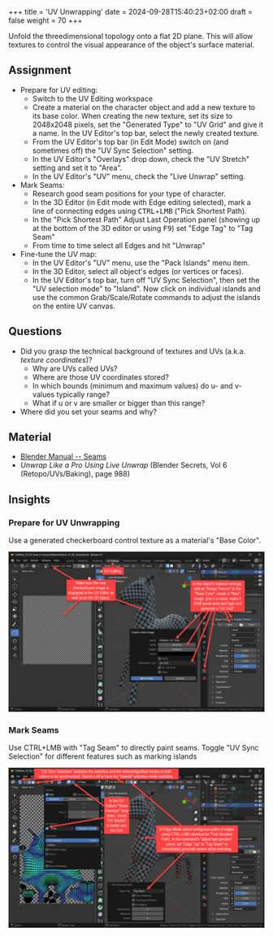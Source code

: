 +++
title = 'UV Unwrapping'
date = 2024-09-28T15:40:23+02:00
draft = false
weight = 70
+++

Unfold the threedimensional topology onto a flat 2D plane. This will allow textures to control the visual appearance of the object's surface material.

## Assignment 

- Prepare for UV editing:
  - Switch to the UV Editing workspace
  - Create a material on the character object and add a new texture to its base color. When creating the new texture, set its size to 2048x2048 pixels, set the "Generated Type" to "UV Grid" and give it a name. In the UV Editor's top bar, select the newly created texture.
  - From the UV Editor's top bar (in Edit Mode) switch on (and sometimes off) the "UV Sync Selection" setting.
  - In the UV Editor's "Overlays" drop down, check the "UV Stretch" setting and set it to "Area".
  - In the UV Editor's "UV" menu, check the "Live Unwrap" setting.
- Mark Seams:
  - Research good seam positions for your type of character.  
  - In the 3D Editor (in Edit mode with Edge editing selected), mark a line of connecting edges using <kbd>CTRL</kbd>+<kbd>LMB</kbd> ("Pick Shortest Path).
  - In the "Pick Shortest Path" Adjust Last Operation panel (showing up at the bottom of the 3D editor or using <kbd>F9</kbd>) set "Edge Tag" to "Tag Seam"
  - From time to time select all Edges and hit "Unwrap"
- Fine-tune the UV map:
  - In the UV Editor's "UV" menu, use the "Pack Islands" menu item.
  - In the 3D Editor, select all object's edges (or vertices or faces).
  - In the UV Editor's top bar, turn off "UV Sync Selection", then set the "UV selection mode" to "Island". Now click on individual islands and use the common Grab/Scale/Rotate commands to adjust the islands on the entire UV canvas.


## Questions

- Did you grasp the technical background of textures and UVs (a.k.a. _texture coordinates_)?
  - Why are UVs called UVs?
  - Where are those UV coordinates stored? 
  - In which bounds (minimum and maximum values) do u- and v- values typically range?
  - What if u or v are smaller or bigger than this range?
- Where did you set your seams and why? 


## Material

- [Blender Manual -- Seams](https://docs.blender.org/manual/en/latest/modeling/meshes/uv/unwrapping/seams.html)
- _Unwrap Like a Pro Using Live Unwrap_ (Blender Secrets, Vol 6 (Retopo/UVs/Baking), page 988)


## Insights

### Prepare for UV Unwrapping

Use a generated checkerboard control texture as a material's "Base Color".

![Prepare for UV Unwrapping](day_07_01_create_uv_grid.png)

### Mark Seams

Use CTRL+LMB with "Tag Seam" to directly paint seams. Toggle "UV Sync Selection" for different features such as marking islands

![Seam editing](day_07_02_uv_editing.png)

